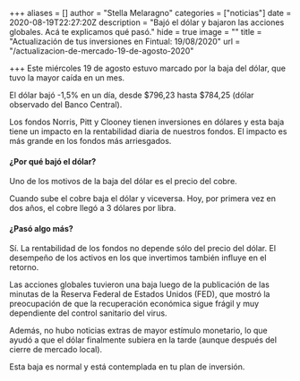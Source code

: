 +++
aliases = []
author = "Stella Melaragno"
categories = ["noticias"]
date = 2020-08-19T22:27:20Z
description = "Bajó el dólar y bajaron las acciones globales. Acá te explicamos qué pasó."
hide = true
image = ""
title = "Actualización de tus inversiones en Fintual: 19/08/2020"
url = "/actualizacion-de-mercado-19-de-agosto-2020"

+++
Este miércoles 19 de agosto estuvo marcado por la baja del dólar, que tuvo la mayor caída en un mes.

El dólar bajó -1,5% en un día, desde $796,23 hasta $784,25 (dólar observado del Banco Central).

Los fondos Norris, Pitt y Clooney tienen inversiones en dólares y esta baja tiene un impacto en la rentabilidad diaria de nuestros fondos. El impacto es más grande en los fondos más arriesgados.

#### ¿Por qué bajó el dólar?

Uno de los motivos de la baja del dólar es el precio del cobre. 

Cuando sube el cobre baja el dólar y viceversa. Hoy, por primera vez en dos años, el cobre llegó a 3 dólares por libra.

#### ¿Pasó algo más?

Sí. La rentabilidad de los fondos no depende sólo del precio del dólar. El desempeño de los activos en los que invertimos también influye en el retorno.

Las acciones globales tuvieron una baja luego de la publicación de las minutas de la Reserva Federal de Estados Unidos (FED), que mostró la preocupación de que la recuperación económica sigue frágil y muy dependiente del control sanitario del virus.

Además, no hubo noticias extras de mayor estímulo monetario, lo que ayudó a que el dólar finalmente subiera en la tarde (aunque después del cierre de mercado local).

Esta baja es normal y está contemplada en tu plan de inversión.